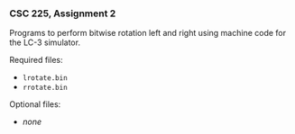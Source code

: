 ### CSC 225, Assignment 2
Programs to perform bitwise rotation left and right using machine code for the LC-3 simulator.

Required files:
  * `lrotate.bin`
  * `rrotate.bin`

Optional files:
  * _none_
